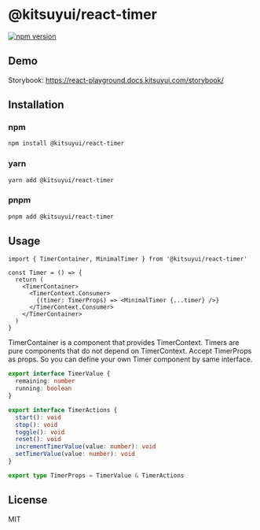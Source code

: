 # @kitsuyui/react-timer

[![npm version](https://badge.fury.io/js/@kitsuyui%2Freact-timer.svg)](https://badge.fury.io/js/@kitsuyui%2Freact-timer)

## Demo

Storybook: https://react-playground.docs.kitsuyui.com/storybook/

## Installation

### npm

```sh
npm install @kitsuyui/react-timer
```

### yarn

```sh
yarn add @kitsuyui/react-timer
```

### pnpm

```sh
pnpm add @kitsuyui/react-timer
```

## Usage

```tsx
import { TimerContainer, MinimalTimer } from '@kitsuyui/react-timer'

const Timer = () => {
  return (
    <TimerContainer>
      <TimerContext.Consumer>
        {(timer: TimerProps) => <MinimalTimer {...timer} />}
      </TimerContext.Consumer>
    </TimerContainer>
  )
}
```

TimerContainer is a component that provides TimerContext.
Timers are pure components that do not depend on TimerContext. Accept TimerProps as props.
So you can define your own Timer component by same interface.

```typescript
export interface TimerValue {
  remaining: number
  running: boolean
}

export interface TimerActions {
  start(): void
  stop(): void
  toggle(): void
  reset(): void
  incrementTimerValue(value: number): void
  setTimerValue(value: number): void
}

export type TimerProps = TimerValue & TimerActions
```

## License

MIT
